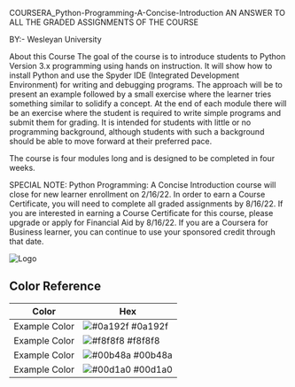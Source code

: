 

COURSERA_Python-Programming-A-Concise-Introduction
AN ANSWER TO ALL THE GRADED ASSIGNMENTS OF THE COURSE

BY:- Wesleyan University

About this Course
The goal of the course is to introduce students to Python Version 3.x programming using hands on instruction. It will show how to install Python and use the Spyder IDE (Integrated Development Environment) for writing and debugging programs. The approach will be to present an example followed by a small exercise where the learner tries something similar to solidify a concept.  At the end of each module there will be an exercise where the student is required to write simple programs and submit them for grading.  It is intended for students with little or no programming background, although students with such a background should be able to move forward at their preferred pace.

The course is four modules long and is designed to be completed in four weeks.

SPECIAL NOTE: Python Programming: A Concise Introduction course will close for new learner enrollment on 2/16/22.  In order to earn a Course Certificate, you will need to complete all graded assignments by 8/16/22. If you are interested in earning a Course Certificate for this course, please upgrade or apply for Financial Aid by 8/16/22. If you are a Coursera for Business learner, you can continue to use your sponsored credit through that date.


![Logo](https://i.pinimg.com/originals/e4/35/b0/e435b08ef14c61852402e48e9bb7ce23.png)

## Color Reference

| Color             | Hex                                                                |
| ----------------- | ------------------------------------------------------------------ |
| Example Color | ![#0a192f](https://via.placeholder.com/10/0a192f?text=+) #0a192f |
| Example Color | ![#f8f8f8](https://via.placeholder.com/10/f8f8f8?text=+) #f8f8f8 |
| Example Color | ![#00b48a](https://via.placeholder.com/10/00b48a?text=+) #00b48a |
| Example Color | ![#00d1a0](https://via.placeholder.com/10/00b48a?text=+) #00d1a0 |

